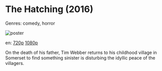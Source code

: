 # The Hatching (2016)

Genres: comedy, horror

![poster](http://image.tmdb.org/t/p/w500/tQmFWqPqcW5ti8lXA4hb4n1N0ze.jpg)

en:
  [720p](magnet:?xt=urn:btih:9CB4FF7CB02044D3C75E16C62A05257CA8C91C65&tr=udp://glotorrents.pw:6969/announce&tr=udp://tracker.opentrackr.org:1337/announce&tr=udp://torrent.gresille.org:80/announce&tr=udp://tracker.openbittorrent.com:80&tr=udp://tracker.coppersurfer.tk:6969&tr=udp://tracker.leechers-paradise.org:6969&tr=udp://p4p.arenabg.ch:1337&tr=udp://tracker.internetwarriors.net:1337)
  [1080p](magnet:?xt=urn:btih:A246709BEF5BC530C28CAF85619ABDF95F66A719&tr=udp://glotorrents.pw:6969/announce&tr=udp://tracker.opentrackr.org:1337/announce&tr=udp://torrent.gresille.org:80/announce&tr=udp://tracker.openbittorrent.com:80&tr=udp://tracker.coppersurfer.tk:6969&tr=udp://tracker.leechers-paradise.org:6969&tr=udp://p4p.arenabg.ch:1337&tr=udp://tracker.internetwarriors.net:1337)
  


On the death of his father, Tim Webber returns to his childhood village in Somerset to find something sinister is disturbing the idyllic peace of the villagers.
